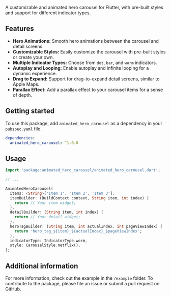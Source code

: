 <!--
This README describes the package. If you publish this package to pub.dev,
this README's contents appear on the landing page for your package.

For information about how to write a good package README, see the guide for
[writing package pages](https://dart.dev/tools/pub/writing-package-pages).

For general information about developing packages, see the Dart guide for
[creating packages](https://dart.dev/guides/libraries/create-packages)
and the Flutter guide for
[developing packages and plugins](https://flutter.dev/to/develop-packages).
-->

A customizable and animated hero carousel for Flutter, with pre-built styles and support for different indicator types.

## Features

*   **Hero Animations:** Smooth hero animations between the carousel and detail screens.
*   **Customizable Styles:** Easily customize the carousel with pre-built styles or create your own.
*   **Multiple Indicator Types:** Choose from `dot`, `bar`, and `worm` indicators.
*   **Autoplay and Looping:** Enable autoplay and infinite looping for a dynamic experience.
*   **Drag to Expand:** Support for drag-to-expand detail screens, similar to Apple Maps.
*   **Parallax Effect:** Add a parallax effect to your carousel items for a sense of depth.

## Getting started

To use this package, add `animated_hero_carousel` as a dependency in your `pubspec.yaml` file.

```yaml
dependencies:
  animated_hero_carousel: ^1.0.0
```

## Usage

```dart
import 'package:animated_hero_carousel/animated_hero_carousel.dart';

// ...

AnimatedHeroCarousel(
  items: <String>['Item 1', 'Item 2', 'Item 3'],
  itemBuilder: (BuildContext context, String item, int index) {
    return // Your item widget;
  },
  detailBuilder: (String item, int index) {
    return // Your detail widget;
  },
  heroTagBuilder: (String item, int actualIndex, int pageViewIndex) {
    return 'hero_tag_${item}_${actualIndex}_$pageViewIndex';
  },
  indicatorType: IndicatorType.worm,
  style: CarouselStyle.netflix(),
);
```

## Additional information

For more information, check out the example in the `/example` folder. To contribute to the package, please file an issue or submit a pull request on GitHub.
